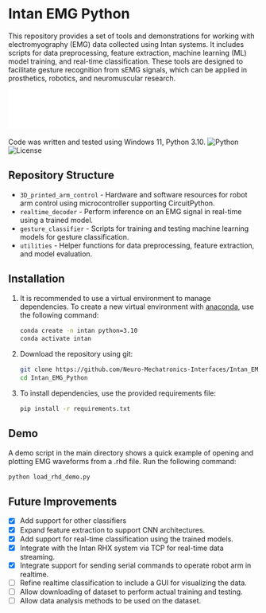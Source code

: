 # Intan EMG Python

This repository provides a set of tools and demonstrations for working with electromyography (EMG) data collected using Intan systems. It includes scripts for data preprocessing, feature extraction, machine learning (ML) model training, and real-time classification. These tools are designed to facilitate gesture recognition from sEMG signals, which can be applied in prosthetics, robotics, and neuromuscular research.

![intan_logo.png](/assets/intan_logo.png)


Code was written and tested using Windows 11, Python 3.10.
![Python](https://img.shields.io/badge/python-3.10-blue)
![License](https://img.shields.io/badge/license-MIT-green)

## Repository Structure

* `3D_printed_arm_control` - Hardware and software resources for robot arm control using microcontroller supporting CircuitPython.
* `realtime_decoder` - Perform inference on an EMG signal in real-time using a trained model.
* `gesture_classifier` - Scripts for training and testing machine learning models for gesture classification.
* `utilities` - Helper functions for data preprocessing, feature extraction, and model evaluation.

## Installation
1. It is recommended to use a virtual environment to manage dependencies. To create a new virtual environment with [anaconda](https://www.anaconda.com/products/individual), use the following command:

   ```bash
   conda create -n intan python=3.10
   conda activate intan
   ```
2. Download the repository using git:
   ```bash
   git clone https://github.com/Neuro-Mechatronics-Interfaces/Intan_EMG_Python.git
   cd Intan_EMG_Python
   ```
3. To install dependencies, use the provided requirements file:
   ```bash
   pip install -r requirements.txt
   ```
   
## Demo
A demo script in the main directory shows a quick example of opening and plotting EMG waveforms from a .rhd file. Run the following command:
```bash
python load_rhd_demo.py
```


   

## Future Improvements
 - [x] Add support for other classifiers
 - [x] Expand feature extraction to support CNN architectures.
 - [x] Add support for real-time classification using the trained models.
 - [x] Integrate with the Intan RHX system via TCP for real-time data streaming.
 - [x] Integrate support for sending serial commands to operate robot arm in realtime. 
 - [ ] Refine realtime classification to include a GUI for visualizing the data.
 - [ ] Allow downloading of dataset to perform actual training and testing.
 - [ ] Allow data analysis methods to be used on the dataset.